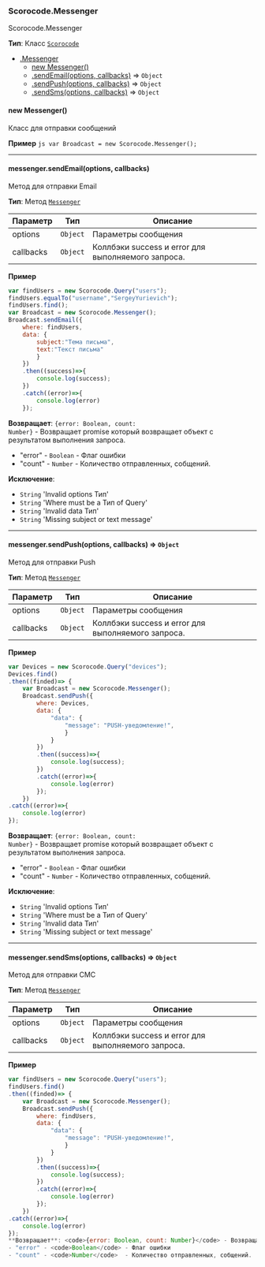 <a name="Scorocode.Messenger"></a>

### Scorocode.Messenger
Scorocode.Messenger

**Тип**: Класс <code>[Scorocode](Scorocode.md#Scorocode)</code>  

* [.Messenger](#Scorocode.Messenger)
    * [new Messenger()](#new_Scorocode.Messenger_new)
    * [.sendEmail(options, callbacks)](#Scorocode.Messenger+sendEmail) ⇒ <code>Object</code>
    * [.sendPush(options, callbacks)](#Scorocode.Messenger+sendPush) ⇒ <code>Object</code>
    * [.sendSms(options, callbacks)](#Scorocode.Messenger+sendSms) ⇒ <code>Object</code>

<a name="new_Scorocode.Messenger_new"></a>

#### new Messenger()
Класс для отправки сообщений

**Пример**
``js
var Broadcast = new Scorocode.Messenger();
``

----------------------------------------------------------------------------------------------

<a name="Scorocode.Messenger+sendEmail"></a>

#### messenger.sendEmail(options, callbacks)
Метод для отправки Email

**Тип**: Метод <code>[Messenger](#Scorocode.Messenger)</code>  

| Параметр | Тип | Описание |
| --- | --- | --- |
| options | <code>Object</code> | Параметры сообщения |
| callbacks | <code>Object</code> | Коллбэки success и error для выполняемого запроса. |

**Пример**  
```js
var findUsers = new Scorocode.Query("users");
findUsers.equalTo("username","SergeyYurievich");
findUsers.find();
var Broadcast = new Scorocode.Messenger();
Broadcast.sendEmail({
    where: findUsers,
    data: {
        subject:"Тема письма",
        text:"Текст письма"
		}
	})
    .then((success)=>{
        console.log(success);
    })
    .catch((error)=>{
        console.log(error)
    });
```
**Возвращает**: <code>{error: Boolean, count: Number}</code> - Возвращает promise который возвращает объект с результатом выполнения запроса.
- "error" - <code>Boolean</code> - Флаг ошибки
- "count" - <code>Number</code>  - Количество отправленных, собщений.

**Исключение**:

- <code>String</code> 'Invalid options Тип'
- <code>String</code> 'Where must be a Тип of Query'
- <code>String</code> 'Invalid data Тип'
- <code>String</code> 'Missing subject or text message'

----------------------------------------------------------------------------------------------

<a name="Scorocode.Messenger+sendPush"></a>

#### messenger.sendPush(options, callbacks) ⇒ <code>Object</code>
Метод для отправки Push

**Тип**: Метод <code>[Messenger](#Scorocode.Messenger)</code>

| Параметр | Тип | Описание |
| --- | --- | --- |
| options | <code>Object</code> | Параметры сообщения |
| callbacks | <code>Object</code> | Коллбэки success и error для выполняемого запроса. |

**Пример**  
```js
var Devices = new Scorocode.Query("devices");
Devices.find()
.then((finded)=> {
    var Broadcast = new Scorocode.Messenger();
    Broadcast.sendPush({
        where: Devices,
        data: {
            "data": {
                "message": "PUSH-уведомление!",
                }           
            }
        })
        .then((success)=>{
            console.log(success);
        })
        .catch((error)=>{
            console.log(error)
        });
    })
.catch((error)=>{
    console.log(error)
});

```

**Возвращает**: <code>{error: Boolean, count: Number}</code> - Возвращает promise который возвращает объект с результатом выполнения запроса.
- "error" - <code>Boolean</code> - Флаг ошибки
- "count" - <code>Number</code>  - Количество отправленных, собщений.

**Исключение**:

- <code>String</code> 'Invalid options Тип'
- <code>String</code> 'Where must be a Тип of Query'
- <code>String</code> 'Invalid data Тип'
- <code>String</code> 'Missing subject or text message'



----------------------------------------------------------------------------------------------

<a name="Scorocode.Messenger+sendSms"></a>

#### messenger.sendSms(options, callbacks) ⇒ <code>Object</code>
Метод для отправки СМС

**Тип**: Метод <code>[Messenger](#Scorocode.Messenger)</code>  

| Параметр | Тип | Описание |
| --- | --- | --- |
| options | <code>Object</code> | Параметры сообщения |
| callbacks | <code>Object</code> | Коллбэки success и error для выполняемого запроса. |

**Пример**  
```js
var findUsers = new Scorocode.Query("users");
findUsers.find()
.then((finded)=> {
    var Broadcast = new Scorocode.Messenger();
    Broadcast.sendPush({
        where: findUsers,
        data: {
            "data": {
                "message": "PUSH-уведомление!",
                }           
            }
        })
        .then((success)=>{
            console.log(success);
        })
        .catch((error)=>{
            console.log(error)
        });
    })
.catch((error)=>{
    console.log(error)
});
**Возвращает**: <code>{error: Boolean, count: Number}</code> - Возвращает promise который возвращает объект с результатом выполнения запроса.
- "error" - <code>Boolean</code> - Флаг ошибки
- "count" - <code>Number</code>  - Количество отправленных, собщений.

